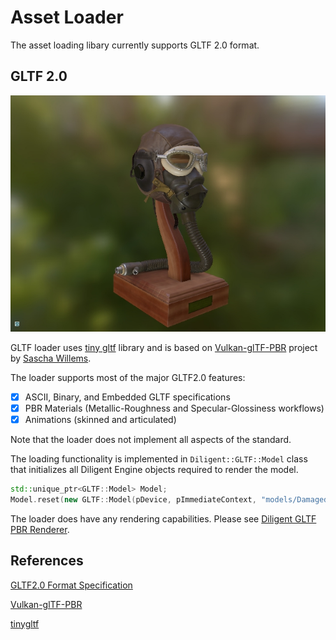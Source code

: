 # Asset Loader

The asset loading libary currently supports GLTF 2.0 format.

## GLTF 2.0

![](media/flight_helmet.jpg)

GLTF loader uses [tiny gltf](https://github.com/syoyo/tinygltf) library and is based on
[Vulkan-glTF-PBR](https://github.com/SaschaWillems/Vulkan-glTF-PBR) project by [Sascha Willems](https://github.com/SaschaWillems).

The loader supports most of the major GLTF2.0 features:

* [x] ASCII, Binary, and Embedded GLTF specifications
* [x] PBR Materials (Metallic-Roughness and Specular-Glossiness workflows)
* [x] Animations (skinned and articulated)

Note that the loader does not implement all aspects of the standard. 

The loading functionality is implemented in `Diligent::GLTF::Model` class
that initializes all Diligent Engine objects required to render the model.

```cpp
std::unique_ptr<GLTF::Model> Model;
Model.reset(new GLTF::Model(pDevice, pImmediateContext, "models/DamagedHelmet/DamagedHelmet.gltf"));
```

The loader does have any rendering capabilities. Please see
[Diligent GLTF PBR Renderer](https://github.com/DiligentGraphics/DiligentFX/tree/master/GLTF_PBR_Renderer).

## References

[GLTF2.0 Format Specification](https://github.com/KhronosGroup/glTF)

[Vulkan-glTF-PBR](https://github.com/SaschaWillems/Vulkan-glTF-PBR)

[tinygltf](https://github.com/syoyo/tinygltf)
